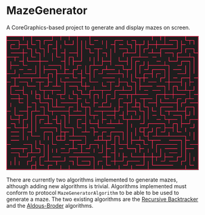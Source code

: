 #  MazeGenerator

A CoreGraphics-based project to generate and display mazes on screen.

![Maze Image](Readme_Files/Maze.png)

There are currently two algorithms implemented to generate mazes, although adding new algorithms is trivial. Algorithms implemented must conform to protocol `MazeGeneratorAlgorithm` to be able to be used to generate a maze. The two existing algorithms are the [Recursive Backtracker](https://en.wikipedia.org/wiki/Maze_generation_algorithm#Recursive_implementation) and the [Aldous-Broder](http://weblog.jamisbuck.org/2011/1/17/maze-generation-aldous-broder-algorithm) algorithms.
